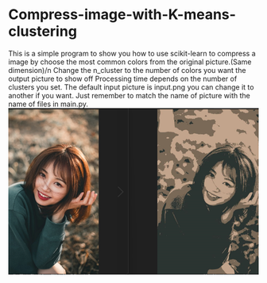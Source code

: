 # Compress-image-with-K-means-clustering
This is a simple program to show you how to use scikit-learn to compress a image by choose the most common colors from the original picture.(Same dimension)/n
Change the n_cluster to the number of colors you want the output picture to show off
Processing time depends on the number of clusters you set.
The default input picture is input.png you can change it to another if you want. Just remember to match the name of picture with the name of files in main.py.
![alt text](preview_readme.png)
